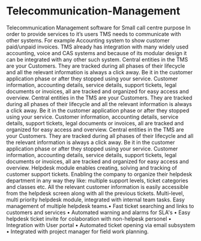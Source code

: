 # Telecommunication-Management
Telecommunication Management software for Small call centre purpose
In order to provide services to it’s users TMS needs to communicate with other
systems. For example Accounting system to show customer paid/unpaid invoices.
TMS already has integration with many widely used accounting, voice and CAS
systems and because of its modular design it can be integrated with any other such
system.
Central entities in the TMS are your Customers. They are tracked during all phases of
their lifecycle and all the relevant information is always a click away. Be it in the customer application phase or after they stopped using your service. Customer information, accounting details, service details, support tickets, legal documents or invoices, all
are tracked and organized for easy access and overview.
Central entities in the TMS are your Customers. They are tracked during all phases of
their lifecycle and all the relevant information is always a click away. Be it in the customer application phase or after they stopped using your service. Customer information, accounting details, service details, support tickets, legal documents or invoices, all
are tracked and organized for easy access and overview.
Central entities in the TMS are your Customers. They are tracked during all phases of
their lifecycle and all the relevant information is always a click away. Be it in the customer application phase or after they stopped using your service. Customer information, accounting details, service details, support tickets, legal documents or invoices, all
are tracked and organized for easy access and overview.
Helpdesk module enables creating, solving and tracking of customer support tickets.
Enabling the company to organize their helpdesk department in any way they like:
multiple support levels, ticket categories and classes etc. All the relevant customer
information is easily accessible from the helpdesk screen along with all the previous
tickets.
Multi-level, multi priority helpdesk module, integrated with internal team tasks.
Easy management of multiple helpdesk teams.• Fast ticket searching and links to customers and services
• Automated warning and alarms for SLA's
• Easy helpdesk ticket invite for colaboration with non-helpesk personel
• Integration with User portal
• Automated ticket opening via email subsystem
• Integrated with project manager for field work planning.
